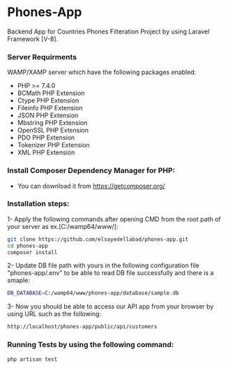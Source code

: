 # Phones-App
Backend App for Countries Phones Filteration Project by using Laravel Framework [V-8].

### Server Requirments

WAMP/XAMP server which have the following packages enabled:

- PHP >= 7.4.0
- BCMath PHP Extension
- Ctype PHP Extension
- Fileinfo PHP Extension
- JSON PHP Extension
- Mbstring PHP Extension
- OpenSSL PHP Extension
- PDO PHP Extension
- Tokenizer PHP Extension
- XML PHP Extension

### Install Composer Dependency Manager for PHP:

- You can download it from https://getcomposer.org/

### Installation steps:

1- Apply the following commands after opening CMD from the root path of your server as ex.[C:/wamp64/www/]:
```sh
git clone https://github.com/elsayedellabad/phones-app.git
cd phones-app
composer install
```

2- Update DB file path with yours in the following configuration file "phones-app/.env" to be able to read DB file successfully and there is a smaple:
```sh
DB_DATABASE=C:/wamp64/www/phones-app/database/sample.db
```

3- Now you should be able to access our API app from your browser by using URL such as the following:
```sh
http://localhost/phones-app/public/api/customers
```

### Running Tests by using the following command:
```sh
php artisan test
```